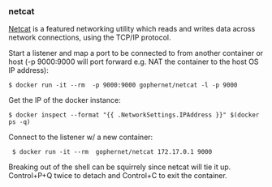 
### netcat

[Netcat](http://netcat.sourceforge.net) is a featured networking utility which reads and writes data across network connections, using the TCP/IP protocol.

Start a listener and map a port to be connected to from another container or host (-p 9000:9000 will port forward e.g. NAT the container to the host OS IP address):

```
$ docker run -it --rm  -p 9000:9000 gophernet/netcat -l -p 9000
```

Get the IP of the docker instance:

```
$ docker inspect --format "{{ .NetworkSettings.IPAddress }}" $(docker ps -q)
```

Connect to the listener w/ a new container:

```
 $ docker run -it --rm  gophernet/netcat 172.17.0.1 9000
```

Breaking out of the shell can be squirrely since netcat will tie it up. Control+P+Q twice to detach and Control+C to exit the container.
